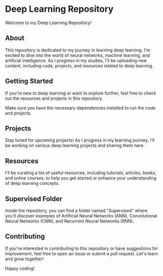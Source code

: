 # Deep Learning Repository

Welcome to my Deep Learning Repository!

## About
This repository is dedicated to my journey in learning deep learning. I'm excited to dive into the world of neural networks, machine learning, and artificial intelligence. As I progress in my studies, I'll be uploading new content, including code, projects, and resources related to deep learning.

## Getting Started
If you're new to deep learning or want to explore further, feel free to check out the resources and projects in this repository.

Make sure you have the necessary dependencies installed to run the code and projects.

## Projects
Stay tuned for upcoming projects! As I progress in my learning journey, I'll be working on various deep learning projects and sharing them here.

## Resources
I'll be curating a list of useful resources, including tutorials, articles, books, and online courses, to help you get started or enhance your understanding of deep learning concepts.

## Supervised Folder
Inside the repository, you can find a folder named "Supervised" where you'll discover examples of Artificial Neural Networks (ANN), Convolutional Neural Networks (CNN), and Recurrent Neural Networks (RNN).

## Contributing
If you're interested in contributing to this repository or have suggestions for improvement, feel free to open an issue or submit a pull request. Let's learn and grow together!

Happy coding!

